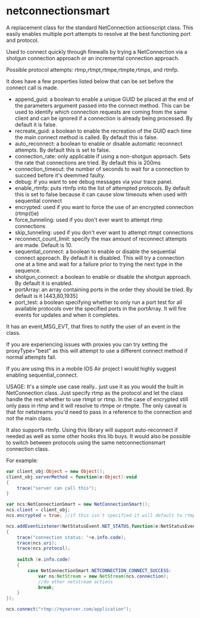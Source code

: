 netconnectionsmart
==================

A replacement class for the standard NetConnection actionscript class. This easily enables multiple port attempts to resolve at the best functioning port and protocol. 

Used to connect quickly through firewalls by trying a NetConnection via a shotgun connection approach or an incremental connection approach.

Possible protocol attempts: rtmp,rtmpt,rtmpe,rtmpte,rtmps, and rtmfp.

It does have a few properties listed below that can be set before the connect call is made.

* append_guid: a boolean to enable a unique GUID be placed at the end of the parameters argument passed into the connect method. 
This can be used to identify which connection requests are coming from the same client and can be ignored if a connection is already being processed. By default it is false.
* recreate_guid: a boolean to enable the recreation of the GUID each time the main connect method is called. By default this is false.
* auto_reconnect: a boolean to enable or disable automatic reconnect attempts. By default this is set to false. 
* connection_rate: only applicable if using a non-shotgun approach. Sets the rate that connections are tried. By default this is 200ms 
* connection_timeout: the number of seconds to wait for a connection to succeed before it's deemmed faulty.
* debug: if you want to see debug messages via your trace panel.
* enable_rtmfp: puts rtmfp into the list of attempted protocols. By default this is set to false because it can cause slow timeouts when used with sequential connect
* encrypted: used if you want to force the use of an encrypted connection (rtmp(t)e) 
* force_tunneling: used if you don't ever want to attempt rtmp connections 
* skip_tunneling: used if you don't ever want to attempt rtmpt connections
* reconnect_count_limit: specify the max amount of reconnect attempts are made. Default is 10. 
* sequential_connect: a boolean to enable or disable the sequential connect approach. By default it is disabled. This will try a connection one at a time and wait for a failure prior to trying the next type in the sequence. 
* shotgun_connect: a boolean to enable or disable the shotgun approach. By default it is enabled. 
* portArray: an array containing ports in the order they should be tried. By default is it [443,80,1935]
* port_test: a boolean specifying whether to only run a port test for all available protocols over the specified ports in the portArray. It will fire events for updates and when it completes.

It has an event,MSG_EVT, that fires to notify the user of an event in the class.

If you are experiencing issues with proxies you can try setting the proxyType="best" as this will attempt to use a different connect method if normal attempts fail.

If you are using this in a mobile IOS Air project I would highly suggest enabling sequential_connect.

USAGE:
It's a simple use case really.. just use it as you would the built in NetConnection class. Just specify rtmp as the protocol and let
the class handle the rest whether to use rtmpt or rtmp. In the case of encrypted still only pass in rtmp and it will resolve to rtmpe or rtmpte.
The only caveat is that for netstreams you'd need to pass in a reference to the connection and not the main class.

It also supports rtmfp. Using this library will support auto-reconnect if needed as well as
some other hooks this lib buys. It would also be possible to switch between protocols using the same netconnectionsmart connection class.

For example:

```ActionScript
var client_obj:Object = new Object();
client_obj.serverMethod = function(e:Object):void
{
    trace("server can call this");
}

var ncs:NetConnectionSmart = new NetConnectionSmart();
ncs.client = client_obj;
ncs.encrypted = true; //if this isn't specified it will default to rtmp/rtmpt.. if true it will try rtmpe/rtmpte

ncs.addEventListener(NetStatusEvent.NET_STATUS,function(e:NetStatusEvent):void
{
    trace("connection status: "+e.info.code);
    trace(ncs.uri);
    trace(ncs.protocol);
    
    switch (e.info.code)
    {
        case NetConnectionSmart.NETCONNECTION_CONNECT_SUCCESS:
            var ns:NetStream = new NetStream(ncs.connection);
            //do other netstream actions
            break;
    }
});

ncs.connect("rtmp://myserver.com/application");

```